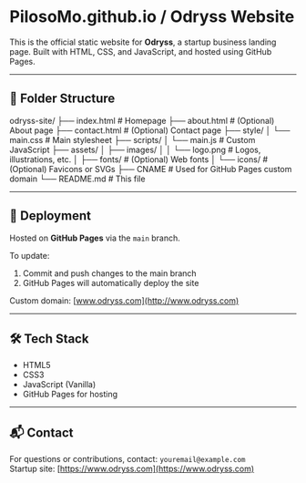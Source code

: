 # PilosoMo.github.io / Odryss Website

This is the official static website for **Odryss**, a startup business landing page. 
Built with HTML, CSS, and JavaScript, and hosted using GitHub Pages.

---

## 📁 Folder Structure
odryss-site/
├── index.html # Homepage
├── about.html # (Optional) About page
├── contact.html # (Optional) Contact page
├── style/
│ └── main.css # Main stylesheet
├── scripts/
│ └── main.js # Custom JavaScript
├── assets/
│ ├── images/
│ │ └── logo.png # Logos, illustrations, etc.
│ ├── fonts/ # (Optional) Web fonts
│ └── icons/ # (Optional) Favicons or SVGs
├── CNAME # Used for GitHub Pages custom domain
└── README.md # This file

---

## 🚀 Deployment

Hosted on **GitHub Pages** via the `main` branch.

To update:
1. Commit and push changes to the main branch
2. GitHub Pages will automatically deploy the site

Custom domain: [www.odryss.com](http://www.odryss.com)

---

## 🛠️ Tech Stack

- HTML5
- CSS3
- JavaScript (Vanilla)
- GitHub Pages for hosting

---

## 📬 Contact

For questions or contributions, contact: `youremail@example.com`  
Startup site: [https://www.odryss.com](https://www.odryss.com)
